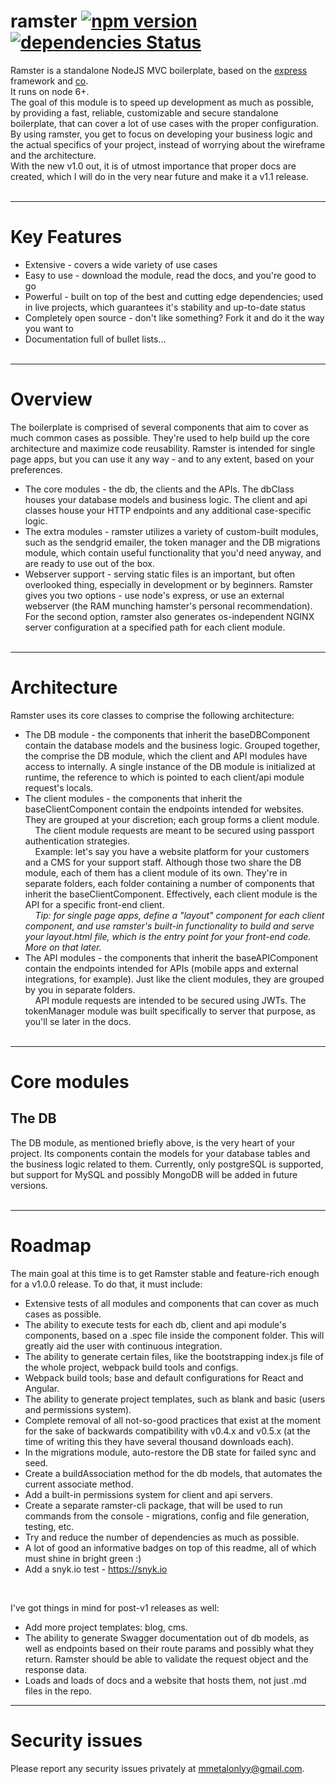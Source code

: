 ramster [![npm version](https://badge.fury.io/js/ramster.svg)](https://badge.fury.io/js/ramster)
[![dependencies Status](https://david-dm.org/razordude/ramster/status.svg)](https://david-dm.org/razordude/ramster)
==
Ramster is a standalone NodeJS MVC boilerplate, based on the <a href="https://github.com/expressjs/express">express</a> framework and <a href="https://github.com/tj/co">co</a>.<br/> It runs on node 6+.<br/>
The goal of this module is to speed up development as much as possible, by providing a fast, reliable, customizable and secure standalone boilerplate, that can cover a lot of use cases with the proper configuration. By using ramster, you get to focus on developing your business logic and the actual specifics of your project, instead of worrying about the wireframe and the architecture.<br>
With the new v1.0 out, it is of utmost importance that proper docs are created, which I will do in the very near future and make it a v1.1 release.<br><br>


___
Key Features
==
* Extensive - covers a wide variety of use cases
* Easy to use - download the module, read the docs, and you're good to go
* Powerful - built on top of the best and cutting edge dependencies; used in live projects, which guarantees it's stability and up-to-date status
* Completely open source - don't like something? Fork it and do it the way you want to
* Documentation full of bullet lists...<br><br>


___
Overview
==
The boilerplate is comprised of several components that aim to cover as much common cases as possible. They're used to help build up the core architecture and maximize code reusability. Ramster is intended for single page apps, but you can use it any way - and to any extent, based on your preferences.
* The core modules - the db, the clients and the APIs. The dbClass houses your database models and business logic. The client and api classes house your HTTP endpoints and any additional case-specific logic.
* The extra modules - ramster utilizes a variety of custom-built modules, such as the sendgrid emailer, the token manager and the DB migrations module, which contain useful functionality that you'd need anyway, and are ready to use out of the box.
* Webserver support - serving static files is an important, but often overlooked thing, especially in development or by beginners. Ramster gives you two options - use node's express, or use an external webserver (the RAM munching hamster's personal recommendation). For the second option, ramster also generates os-independent NGINX server configuration at a specified path for each client module.<br><br>


___
Architecture
==
Ramster uses its core classes to comprise the following architecture:
* The DB module - the components that inherit the baseDBComponent contain the database models and the business logic. Grouped together, the comprise the DB module, which the client and API modules have access to internally. A single instance of the DB module is initialized at runtime, the reference to which is pointed to each client/api module request's locals.
* The client modules - the components that inherit the baseClientComponent contain the endpoints intended for websites. They are grouped at your discretion; each group forms a client module.<br/>
&nbsp;&nbsp;&nbsp;&nbsp;The client module requests are meant to be secured using passport authentication strategies.<br/>
&nbsp;&nbsp;&nbsp;&nbsp;Example: let's say you have a website platform for your customers and a CMS for your support staff. Although those two share the DB module, each of them has a client module of its own. They're in separate folders, each folder containing a number of components that inherit the baseClientComponent. Effectively, each client module is the API for a specific front-end client.<br/>
&nbsp;&nbsp;&nbsp;&nbsp;<i>Tip: for single page apps, define a "layout" component for each client component, and use ramster's built-in functionality to build and serve your layout.html file, which is the entry point for your front-end code. More on that later.</i>
* The API modules - the components that inherit the baseAPIComponent contain the endpoints intended for APIs (mobile apps and external integrations, for example). Just like the client modules, they are grouped by you in separate folders.<br/>
&nbsp;&nbsp;&nbsp;&nbsp;API module requests are intended to be secured using JWTs. The tokenManager module was built specifically to server that purpose, as you'll se later in the docs.<br><br>


___
Core modules
==

The DB
--
The DB module, as mentioned briefly above, is the very heart of your project. Its components contain the models for your database tables and the business logic related to them. Currently, only postgreSQL is supported, but support for MySQL and possibly MongoDB will be added in future versions.<br><br>


___
Roadmap
==
The main goal at this time is to get Ramster stable and feature-rich enough for a v1.0.0 release. To do that, it must include:
- Extensive tests of all modules and components that can cover as much cases as possible.
- The ability to execute tests for each db, client and api module's components, based on a .spec file inside the component folder. This will greatly aid the user with continuous integration.
- The ability to generate certain files, like the bootstrapping index.js file of the whole project, webpack build tools and configs.
- Webpack build tools; base and default configurations for React and Angular.
- The ability to generate project templates, such as blank and basic (users and permissions system).
- Complete removal of all not-so-good practices that exist at the moment for the sake of backwards compatibility with v0.4.x and v0.5.x (at the time of writing this they have several thousand downloads each).
- In the migrations module, auto-restore the DB state for failed sync and seed.
- Create a buildAssociation method for the db models, that automates the current associate method.
- Add a built-in permissions system for client and api servers.
- Create a separate ramster-cli package, that will be used to run commands from the console - migrations, config and file generation, testing, etc.
- Try and reduce the number of dependencies as much as possible.
- A lot of good an informative badges on top of this readme, all of which must shine in bright green :)
- Add a snyk.io test - https://snyk.io

<br/>

I've got things in mind for post-v1 releases as well:

- Add more project templates: blog, cms.
- The ability to generate Swagger documentation out of db models, as well as endpoints based on their route params and possibly what they return. Ramster should be able to validate the request object and the response data.
- Loads and loads of docs and a website that hosts them, not just .md files in the repo.


___
Security issues
==
Please report any security issues privately at mmetalonlyy@gmail.com.
